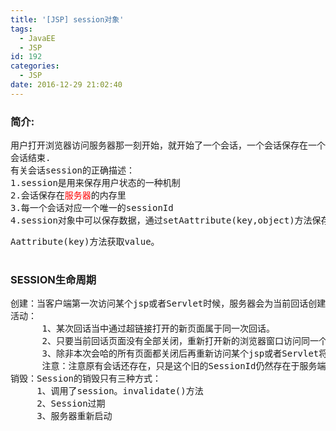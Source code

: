 ```yaml
---
title: '[JSP] session对象'
tags:
  - JavaEE
  - JSP
id: 192
categories:
  - JSP
date: 2016-12-29 21:02:40
---
```


### 简介:

<pre>用户打开浏览器访问服务器那一刻开始，就开始了一个会话，一个会话保存在一个session中 ，直到用户关闭所有与服务器的连接。
会话结束.
有关会话session的正确描述：
1.session是用来保存用户状态的一种机制
2.会话保存在<span style="color: #ff0000;">服务器</span>的内存里
3.每一个会话对应一个唯一的sessionId
4.session对象中可以保存数据，通过setAattribute(key,object)方法保存对象，session 的任何页面可以通过get</pre>
<pre>Aattribute(key)方法获取value。

</pre>

### SESSION生命周期

<pre>创建：当客户端第一次访问某个jsp或者Servlet时候，服务器会为当前回话创建一个SessionId，每次客户端向服务端发送请求时，都会将此SessionId携带过去，服务端会对此SessionId进行校验。
活动：
      1、某次回话当中通过超链接打开的新页面属于同一次回话。
      2、只要当前回话页面没有全部关闭，重新打开新的浏览器窗口访问同一个项目资源时数据域同一次回话。
      3、除非本次会哈的所有页面都关闭后再重新访问某个jsp或者Servlet将会床架新的回话。
      注意：注意原有会话还存在，只是这个旧的SessionId仍然存在于服务端，只不过在也没有客户端会携带它让后交予服务端校验。
销毁：Session的销毁只有三种方式：
     1、调用了session。invalidate()方法
     2、Session过期
     3、服务器重新启动</pre>
&nbsp;